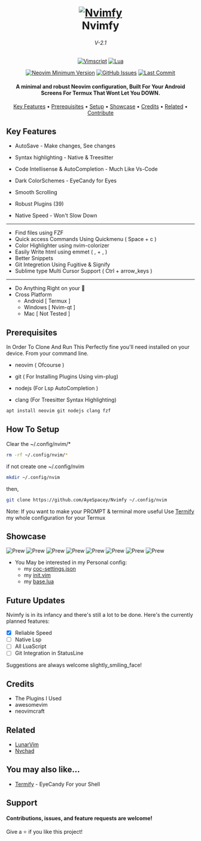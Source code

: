 <h1 align="center">
  <br>
  <a href="#"><img src="https://raw.githubusercontent.com/AyeSpacey/repo-conf/main/nvimfy/nvimfy.png" alt="Nvimfy" /></a>
  <br>
  Nvimfy
  <br>
</h1>

<h6 align="center">V-2.1</h6>

<div align="center">

[![Vimscript](https://img.shields.io/badge/Made%20with%20Vimscript-darkgreen.svg?style=for-the-badge&logo=vim)](https://vim.org)
[![Lua](https://img.shields.io/badge/Made%20with%20Lua-red.svg?style=for-the-badge&logo=lua)](https://lua.org)

</div>


<div align="center">

[![Neovim Minimum Version](https://img.shields.io/badge/Neovim-0.5+-blueviolet.svg?style=flat-square&logo=Neovim&logoColor=white)](https://github.com/neovim/neovim)
[![GitHub Issues](https://img.shields.io/github/issues/AyeSpacey/Nvimfy.svg?style=flat-square&label=Issues&color=fc0330)](https://github.com/AyeSpacey/Nvimfy/issues)
[![Last Commit](https://img.shields.io/github/last-commit/AyeSpacey/Nvimfy.svg?style=flat-square&label=Last%20Commit&color=fc0330)](https://github.com/AyeSpacey/Nvimfy/pulse)

</div>

<h4 align="center">A minimal and robust Neovim configuration, Built For Your Android Screens For Termux That Wont Let You DOWN.</h4>


<p align="center">
  <a href="#key-features">Key Features</a> •
  <a href="#prerequisites">Prerequisites</a> •
  <a href="#how-to-setup">Setup</a> •
  <a href="#showcase">Showcase</a> •
  <a href="#credits">Credits</a> •
  <a href="#related">Related</a> •
  <a href="#support">Contribute</a>
</p>

## Key Features

* AutoSave - Make changes, See changes
* Syntax highlighting - Native & Treesitter
* Code Intellisense & AutoCompletion - Much Like Vs-Code
* Dark ColorSchemes - EyeCandy for Eyes
* Smooth Scrolling

* Robust Plugins (39)
* Native Speed - Won't Slow Down
----
 * Find files using FZF
 * Quick access Commands Using Quickmenu         ( Space + c )
 * Color Highlighter using nvim-colorizer
 * Easily Write html using emmet                 ( , + , )
 * Better Snippets
 * Git Integretion Using Fugitive & Signify
 * Sublime type Multi Cursor Support             ( Ctrl + arrow_keys )
----
* Do Anything Right on your 📱
* Cross Platform
  - Android  [ Termux ]
  - Windows [ Nvim-qt ]
  - Mac [ Not Tested ]

## Prerequisites
In Order To Clone And Run This Perfectly fine you'll need installed on your device. From your command line.

* neovim  ( Ofcourse )

* git     ( For Installing Plugins Using vim-plug)
* nodejs  (For Lsp AutoCompletion )
* clang   (For Treesitter Syntax Highlighting)

```bash
apt install neovim git nodejs clang fzf
```

## How To Setup

Clear the ~/.config/nvim/*
```bash
rm -rf ~/.config/nvim/*
```

if not create one ~/.config/nvim
```bash
mkdir ~/.config/nvim
```

then, 
```bash
git clone https://github.com/AyeSpacey/Nvimfy ~/.config/nvim
```

Note: If you want to make your PROMPT & terminal more useful Use [Termify](https://github.com/AyeSpacey/Termify-Termux) my whole configuration for your Termux


## Showcase
![Prew](https://raw.githubusercontent.com/AyeSpacey/repo-conf/main/nvimfy/git.jpg)
![Prew](https://raw.githubusercontent.com/AyeSpacey/repo-conf/main/nvimfy/menu.jpg)
![Prew](https://raw.githubusercontent.com/AyeSpacey/repo-conf/main/nvimfy/color.jpg)
![Prew](https://raw.githubusercontent.com/AyeSpacey/repo-conf/main/nvimfy/treesit.jpg)
![Prew](https://raw.githubusercontent.com/AyeSpacey/repo-conf/main/nvimfy/html.jpg)
![Prew](https://raw.githubusercontent.com/AyeSpacey/repo-conf/main/nvimfy/js.jpg)
![Prew](https://raw.githubusercontent.com/AyeSpacey/repo-conf/main/nvimfy/ocean.jpg)
![Prew](https://raw.githubusercontent.com/AyeSpacey/repo-conf/main/nvimfy/dogrun.jpg)

- You May be interested in my Personal config: 
  - my [coc-settings.json](https://github.com/AyeSpacey/Nvimfy/wiki/My-coc-settings.json)
  - my [init.vim](https://github.com/AyeSpacey/Nvimfy/wiki/My-Init.vim)
  - my [base.lua](https://github.com/AyeSpacey/Nvimfy/wiki/My-base.lua)
## Future Updates
Nvimfy is in its infancy and there's still a lot to be done. Here's the currently planned features:

- [x] Reliable Speed
- [ ] Native Lsp
- [ ] All LuaScript
- [ ] Git Integration in StatusLine 

Suggestions are always welcome slightly_smiling_face!

## Credits

- The Plugins I Used
- awesomevim
- neovimcraft

## Related

- [LunarVim](https://github.com/LunarVim/LunarVim)
- [Nvchad](https://github.com/NvChad/NvChad)

## You may also like...

- [Termify](https://github.com/AyeSpacey/Termify-Termux)  - EyeCandy For your Shell

## Support
#### Contributions, issues, and feature requests are welcome!
Give a ⭐️ if you like this project!

